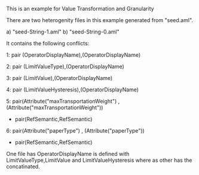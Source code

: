 This is an example for Value Transformation and Granularity

There are two heterogenity files in this example generated from "seed.aml".

a) "seed-String-1.aml"
b) "seed-String-0.aml"

It contains the following conflicts:

1: pair (OperatorDisplayName),(OperatorDisplayName)

2: pair (LimitValueType),(OperatorDisplayName)

3: pair (LimitValue),(OperatorDisplayName)

4: pair (LimitValueHysteresis),(OperatorDisplayName)

5: pair(Attribute("maxTransportationWeight") , (Attribute("maxTransportationWeight"))
   
 - pair(RefSemantic,RefSemantic)

6: pair(Attribute("paperType") , (Attribute("paperType"))
   
 - pair(RefSemantic,RefSemantic)
  


One file has OperatorDisplayName is defined with LimitValueType,LimitValue and LimitValueHysteresis where as other has the  concatinated.